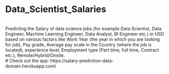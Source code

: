 # Data_Scientist_Salaries
<br>
Predicting the Salary of data science jobs (for example Data Scientist, Data Engineer, Machine Learning Engineer, Data Analyst, BI Engineer etc.) in USD based on various factors like Work Year (the year in which you are looking for job), Pay grade, Average pay scale in the Country (where the job is located), experience level, Employment type (Part time, full time, Contract etc.), Remote/Hybrid/Onsite.
<br>
# Check out the app:  https://salary-prediction-data-domain.herokuapp.com/

